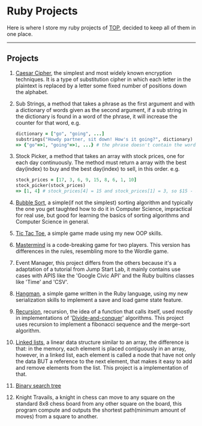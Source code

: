 # Ruby Projects

Here is where I store my ruby projects of [TOP](https://theodinproject.com),
decided to keep all of them in one place.

---

## Projects

1. [Caesar Cipher](https://en.wikipedia.org/wiki/Caesar_cipher), the simplest and most widely known encryption techniques. It is a type of
substitution cipher in which each letter in the plaintext is replaced by a letter some fixed number of
positions down the alphabet.

2. Sub Strings, a method that takes a phrase as the first argument and with a dictionary of words given
as the second argument, if a sub string in the dictionary is found in a word of the phrase, it will increase the
counter for that word, e.g.
    ```ruby
    dictionary = ["go", "going", ...]
    substrings("Howdy partner, sit down! How's it going?", dictionary)
    => {"go"=>1, "going"=>1, ...} # the phrase doesn't contain the word "go", but it's found as a sub string in "going", so the counter go up anyways.
    ```

3. Stock Picker, a method that takes an array with stock prices, one for each day continuously. The method must return
a array with the best day(index) to buy and the best day(index) to sell, in this order. e.g.
    ```ruby
    stock_prices = [17, 3, 6, 9, 15, 8, 6, 1, 10]
    stock_picker(stock_prices)
    => [1, 4] # stock_prices[4] = 15 and stock_prices[1] = 3, so $15 - $3 = $12, profit $$$! 
    ```

4. [Bubble Sort](https://en.wikipedia.org/wiki/Bubble_sort), a simple(if not the simplest) sorting algorithm and typically the one you get taughted how to 
do it in Computer Science, impractical for real use, but good for learning the basics of sorting algorithms and Computer Science in general.

5. [Tic Tac Toe](https://en.wikipedia.org/wiki/Tic-tac-toe), a simple game made using my new OOP skills.

6. [Mastermind](https://en.wikipedia.org/wiki/Mastermind_(board_game)) is a code-breaking game for two players. This version
has differences in the rules, resembling more to the Wordle game.

7. Event Manager, this project differs from the others because it's a adaptation of a tutorial from
   Jump Start Lab, it mainly contains use cases with APIS like the 'Google Civic API' and the Ruby
   builtins classes like 'Time' and 'CSV'.

8. [Hangman](https://en.wikipedia.org/wiki/Hangman_(game)), a simple game written in the Ruby
   language, using my new serialization skills to implement a save and load game state feature.

9. [Recursion](https://en.wikipedia.org/wiki/Recursion_(computer_science)), recursion, the idea of a function that calls itself, used mostly in implementations of '[Divide-and-conquer](https://en.wikipedia.org/wiki/Divide-and-conquer_algorithm)' algorithms. This project uses recursion to implement a fibonacci sequence and the merge-sort algorithm.

10. [Linked lists](https://en.wikipedia.org/wiki/Linked_list), a linear data structure similar to an array, the difference is that: in the memory, each element is placed contiguously in an array, however, in a linked list, each element is called a node that have not only the data BUT a reference to the next element, that makes it easy to add and remove elements from the list. This project is a implementation of that.

11. [Binary search tree](https://en.wikipedia.org/wiki/Binary_search_tree)

12. Knight Travails, a knight in chess can move to any square on the standard 8x8 chess board from any other square on the board, this program compute and outputs the shortest path(minimum amount of moves) from a square to another.
